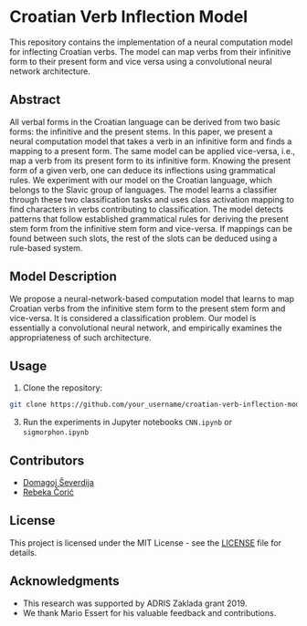 # Croatian Verb Inflection Model

This repository contains the implementation of a neural computation model for inflecting Croatian verbs. The model can map verbs from their infinitive form to their present form  and vice versa using a convolutional neural network architecture.

## Abstract

All verbal forms in the Croatian language can be derived from two basic forms: the infinitive and the present stems. In this paper, we present a neural computation model that takes a verb in an infinitive form and finds a mapping to a present form. The same model can be applied vice-versa, i.e., map a verb from its present form to its infinitive form. Knowing the present form of a given verb, one can deduce its inflections using grammatical rules. We experiment with our model on the Croatian language, which belongs to the Slavic group of languages. The model learns a classifier through these two classification tasks and uses class activation mapping to find characters in verbs contributing to classification. The model detects patterns that follow established grammatical rules for deriving the present stem form from the infinitive stem form and vice-versa. If mappings can be found between such slots, the rest of the slots can be deduced using a rule-based system.

## Model Description

We propose a neural-network-based computation model that learns to map Croatian verbs from the infinitive stem form to the present stem form and vice-versa. It is considered a classification problem. Our model is essentially a convolutional neural network, and  empirically examines the appropriateness of such architecture.



## Usage

1. Clone the repository:

```bash
git clone https://github.com/your_username/croatian-verb-inflection-model.git
```


3. Run the experiments in Jupyter notebooks `CNN.ipynb` or `sigmorphon.ipynb`



## Contributors

- [Domagoj Ševerdija](https://github.com/dseverdi)
- [Rebeka Čorić](https://scholar.google.hr/citations?user=981o0gMAAAAJ&hl=hr)

## License

This project is licensed under the MIT License - see the [LICENSE](LICENSE) file for details.

## Acknowledgments

- This research was supported by ADRIS Zaklada grant 2019.
- We thank Mario Essert for his valuable feedback and contributions.
